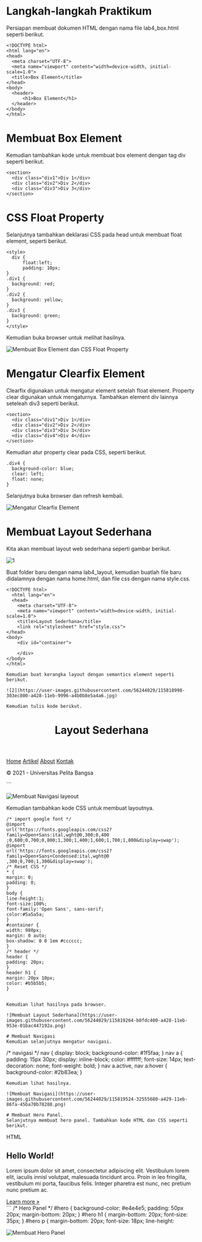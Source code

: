 # Langkah-langkah Praktikum
Persiapan membuat dokumen HTML dengan nama file lab4_box.html seperti berikut.

```
<!DOCTYPE html>
<html lang="en">
<head>
  <meta charset="UTF-8">
  <meta name="viewport" content="width=device-width, initial-scale=1.0">
  <title>Box Element</title>
</head>
<body>
  <header>
      <h1>Box Element</h1>
  </header>
</body>
</html>
```

# Membuat Box Element
Kemudian tambahkan kode untuk membuat box element dengan tag div seperti berikut.
```
<section>
  <div class="div1">Div 1</div>
  <div class="div2">Div 2</div>
  <div class="div3">Div 3</div>
</section>
```
# CSS Float Property
Selanjutnya tambahkan deklarasi CSS pada head untuk membuat float element, seperti berikut.
```
<style>
  div {
      float:left;
      padding: 10px;
}
.div1 {
  background: red;
}
.div2 {
  background: yellow;
}
.div3 {
  background: green;
}
</style>
```
Kemudian buka browser untuk melihat hasilnya.

![Membuat Box Element dan CSS Float Property](https://user-images.githubusercontent.com/56244029/115818653-6cbdf400-a427-11eb-9b6e-5acb56f38910.png)

# Mengatur Clearfix Element
Clearfix digunakan untuk mengatur element setelah float element. Property clear digunakan untuk
mengaturnya.
Tambahkan element div lainnya seteleah div3 seperti berikut.
```
<section>
  <div class="div1">Div 1</div>
  <div class="div2">Div 2</div>
  <div class="div3">Div 3</div>
  <div class="div4">Div 4</div>
</section>
```
Kemudian atur property clear pada CSS, seperti berikut.
```
.div4 {
  background-color: blue;
  clear: left;
  float: none;
}
```
Selanjutnya buka browser dan refresh kembali.

![Mengatur Clearfix Element](https://user-images.githubusercontent.com/56244029/115818767-a7c02780-a427-11eb-85b6-daa33552cd49.png)

# Membuat Layout Sederhana
Kita akan membuat layout web sederhana seperti gambar berikut.

![1](https://user-images.githubusercontent.com/56244029/115818848-d9d18980-a427-11eb-961f-d98fdd7efee4.jpg)

Buat folder baru dengan nama lab4_layout, kemudian buatlah file baru didalamnya dengan nama
home.html, dan file css dengan nama style.css.
```
<!DOCTYPE html>
  <html lang="en">
  <head>
    <meta charset="UTF-8">
    <meta name="viewport" content="width=device-width, initial-scale=1.0">
    <title>Layout Sederhana</title>
    <link rel="stylesheet" href="style.css">
</head>
<body>
    <div id="container">
    
    </div>
</body>
</html>

Kemudian buat kerangka layout dengan semantics element seperti berikut.

![2](https://user-images.githubusercontent.com/56244029/115818998-303ec800-a428-11eb-9996-a4b0b8e5a4a6.jpg)

Kemudian tulis kode berikut.

```
<header>
<h1>Layout Sederhana</h1>
</header>
<nav>
<a href="home.html" class="active">Home</a>
<a href="artikel.html">Artikel</a>
<a href="about.html">About</a>
<a href="kontak.html">Kontak</a>
</nav>
<section id="hero"></section>
<section id="wrapper">
<section id="main"></section>
<aside id="sidebar"></aside>
</section>
<footer>
<p>&copy; 2021 - Universitas Pelita Bangsa</p>
</footer>
```

![Membuat Navigasi layeout](https://user-images.githubusercontent.com/56244029/115819201-90ce0500-a428-11eb-9350-598a52f9e88c.png)

Kemudian tambahkan kode CSS untuk membuat layoutnya.

```
/* import google font */
@import
url('https://fonts.googleapis.com/css2?family=Open+Sans:ital,wght@0,300;0,400
;0,600;0,700;0,800;1,300;1,400;1,600;1,700;1,800&display=swap');
@import
url('https://fonts.googleapis.com/css2?family=Open+Sans+Condensed:ital,wght@0
,300;0,700;1,300&display=swap');
/* Reset CSS */
* {
margin: 0;
padding: 0;
}
body {
line-height:1;
font-size:100%;
font-family:'Open Sans', sans-serif;
color:#5a5a5a;
}
#container {
width: 980px;
margin: 0 auto;
box-shadow: 0 0 1em #cccccc;
}
/* header */
header {
padding: 20px;
}
header h1 {
margin: 20px 10px;
color: #b5b5b5;
}


Kemudian lihat hasilnya pada browser.

![Membuat Layout Sederhana](https://user-images.githubusercontent.com/56244029/115819264-b0fdc400-a428-11eb-953e-01bac447192a.png)

# Membuat Navigasi
Kemudian selanjutnya mengatur navigasi.

```
/* navigasi */
nav {
display: block;
background-color: #1f5faa;
}
nav a {
padding: 15px 30px;
display: inline-block;
color: #ffffff;
font-size: 14px;
text-decoration: none;
font-weight: bold;
}
nav a.active,
nav a:hover {
background-color: #2b83ea;
}
```
Kemudian lihat hasilnya.

![Membuat Navigasi](https://user-images.githubusercontent.com/56244029/115819524-32555680-a429-11eb-86fa-45ba70b78288.png)

# Membuat Hero Panel.
Selanjutnya membuat hero panel. Tambahkan kode HTML dan CSS seperti berikut.
```
HTML
<section id="hero">
<h1>Hello World!</h1>
<p>Lorem ipsum dolor sit amet, consectetur adipiscing elit. Vestibulum lorem
elit, iaculis innisl volutpat, malesuada tincidunt arcu. Proin in leo fringilla,
vestibulum mi porta, faucibus felis. Integer pharetra est nunc, nec pretium nunc
pretium ac.</p>
<a href="home.html" class="btn btn-large">Learn more &raquo;</a>
</section>
```
/* Hero Panel */
#hero {
background-color: #e4e4e5;
padding: 50px 20px;
margin-bottom: 20px;
}
#hero h1 {
margin-bottom: 20px;
font-size: 35px;
}
#hero p {
margin-bottom: 20px;
font-size: 18px;
line-height:

![Membuat Hero Panel](https://user-images.githubusercontent.com/56244029/115819630-6c265d00-a429-11eb-8c3a-20942fe5cc00.png)


